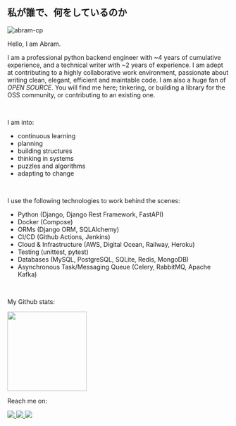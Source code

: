 私が誰で、何をしているのか
-----------------------
![abram-cp](https://user-images.githubusercontent.com/55067204/221321088-b0495154-bbe6-49de-aa1f-193978bf63b2.jpeg)

Hello, I am Abram.

I am a professional python backend engineer with ~4 years of cumulative experience, and a technical writer with ~2 years of experience. I am adept at contributing to a highly collaborative work environment, passionate about writing clean, elegant, efficient and maintable code. I am also a huge fan of _OPEN SOURCE_. You will find me here; tinkering, or building a library for the OSS community, or contributing to an existing one.

<br />

I am into:
- continuous learning
- planning 
- building structures
- thinking in systems
- puzzles and algorithms
- adapting to change

<br />

I use the following technologies to work behind the scenes:
- Python (Django, Django Rest Framework, FastAPI)
- Docker (Compose)
- ORMs (Django ORM, SQLAlchemy)
- CI/CD (Github Actions, Jenkins)
- Cloud & Infrastructure (AWS, Digital Ocean, Railway, Heroku)
- Testing (unittest, pytest)
- Databases (MySQL, PostgreSQL, SQLite, Redis, MongoDB)
- Asynchronous Task/Messaging Queue (Celery, RabbitMQ, Apache Kafka)

<br />

My Github stats:

<img height="180em" src="https://github-readme-stats-eight-theta.vercel.app/api?username=aybruhm&show_icons=true&theme=algolia&include_all_commits=true&count_private=true"/>

<br />

Reach me on:
    
<a target="_blank" href="https://linkedin.com/in/abraham-israel">
  <img src="https://img.shields.io/badge/linkedin-%230077B5.svg?&style=for-the-badge&logo=linkedin&logoColor=white" />
</a>
<a target="_blank" href="https://twitter.com/aybruhm">
  <img src="https://img.shields.io/badge/twitter-%231DA1F2.svg?&style=for-the-badge&logo=twitter&logoColor=white" />
</a>
<a target="_blank" href="mailto:israelvictory87@gmail.com?subject=Hello%20Abram,%20From%20Github">
  <img src="https://img.shields.io/badge/gmail-%23D14836.svg?&style=for-the-badge&logo=gmail&logoColor=white" />
</a>
